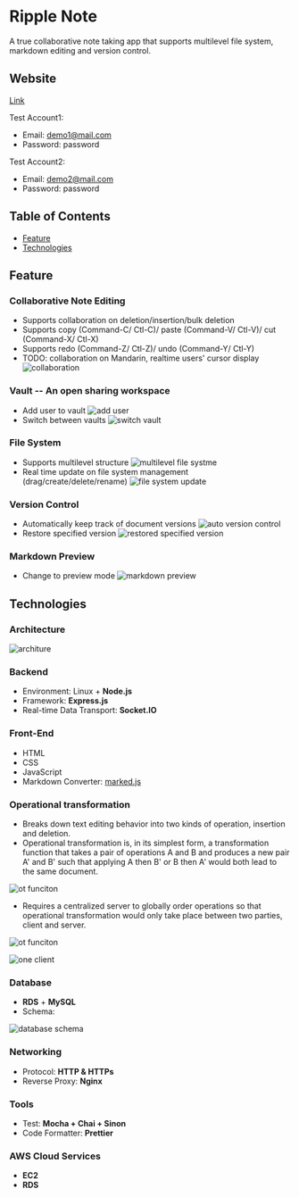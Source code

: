 # Ripple Note
A true collaborative note taking app that supports multilevel file system, markdown editing and version control.

## Website 
[Link](https://ripple-note.com)

Test Account1:
* Email: demo1@mail.com
* Password: password

Test Account2:
* Email: demo2@mail.com
* Password: password

## Table of Contents
* [Feature](#Feature)
* [Technologies](#Technologies)

## Feature
### Collaborative Note Editing
* Supports collaboration on deletion/insertion/bulk deletion
* Supports copy (Command-C/ Ctl-C)/ paste (Command-V/ Ctl-V)/ cut (Command-X/ Ctl-X)
* Supports redo (Command-Z/ Ctl-Z)/ undo (Command-Y/ Ctl-Y)
* TODO: collaboration on Mandarin, realtime users' cursor display
![collaboration](https://d16llsq1urfp7y.cloudfront.net/ripple-note/collaboration.gif)
### Vault -- An open sharing workspace
* Add user to vault
![add user](https://d16llsq1urfp7y.cloudfront.net/ripple-note/add_user.gif)
* Switch between vaults
![switch vault](https://d16llsq1urfp7y.cloudfront.net/ripple-note/switch_vault.gif)
### File System
* Supports multilevel structure
![multilevel file systme](https://d16llsq1urfp7y.cloudfront.net/ripple-note/multilevel_file_system.gif)
* Real time update on file system management (drag/create/delete/rename)
![file system update](https://d16llsq1urfp7y.cloudfront.net/ripple-note/realtime_file_system.gif)
### Version Control
* Automatically keep track of document versions
![auto version control](https://d16llsq1urfp7y.cloudfront.net/ripple-note/auto_version_control.gif)
*  Restore specified version
![restored specified version](https://d16llsq1urfp7y.cloudfront.net/ripple-note/restore_specified_version.gif)

### Markdown Preview
* Change to preview mode
![markdown preview](https://d16llsq1urfp7y.cloudfront.net/ripple-note/markdown_preview.gif)


## Technologies
### Architecture
![architure](https://d16llsq1urfp7y.cloudfront.net/ripple-note/architecture_altered.png)

### Backend
* Environment: Linux + **Node.js**
* Framework: **Express.js**
* Real-time Data Transport: **Socket.IO**

### Front-End 
* HTML
* CSS
* JavaScript
* Markdown Converter: [marked.js](https://marked.js.org)

### Operational transformation 
* Breaks down text editing behavior into two kinds of operation, insertion and deletion.
* Operational transformation is, in its simplest form, a transformation function that takes a pair of operations A and B and produces a new pair A' and B' such that applying A then B' or B then A' would both lead to the same document.

![ot funciton](https://d16llsq1urfp7y.cloudfront.net/ripple-note/ot_function.png)
* Requires a centralized server to globally order operations so that operational transformation would only take place between two parties, client and server.

![ot funciton](https://d16llsq1urfp7y.cloudfront.net/ripple-note/two_clients_ot.png)

![one client](https://d16llsq1urfp7y.cloudfront.net/ripple-note/one_client_ot.png)

### Database
* **RDS** + **MySQL**
* Schema: 

![database schema](https://d16llsq1urfp7y.cloudfront.net/ripple-note/database_schema.png)



### Networking
* Protocol: **HTTP & HTTPs**
* Reverse Proxy: **Nginx**

### Tools
* Test: **Mocha + Chai + Sinon**
* Code Formatter: **Prettier**

### AWS Cloud Services
* **EC2**
* **RDS**


